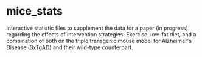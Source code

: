 # mice_stats
Interactive statistic files to supplement the data for a paper (in progress) regarding the effects of intervention strategies: Exercise, low-fat diet, and a combination of both on the triple transgenic mouse model for Alzheimer's Disease (3xTgAD) and their wild-type counterpart.
